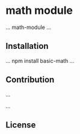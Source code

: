 # math module
...
math-module
...
## Installation
...
npm install basic-math
...
## Contribution
...

...
## License